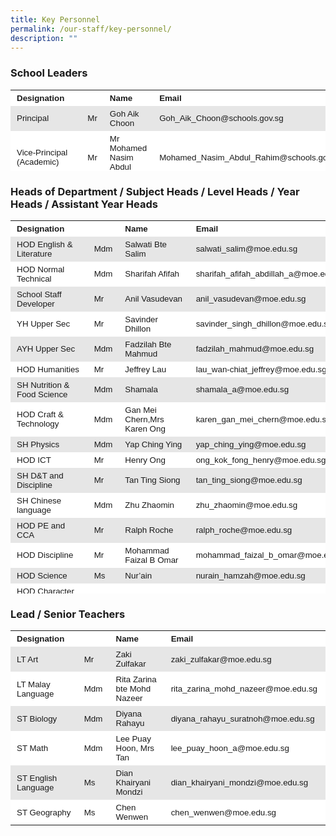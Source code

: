 ```yaml
---
title: Key Personnel
permalink: /our-staff/key-personnel/
description: ""
---
```

### School Leaders

<table style="box-sizing: inherit; border-collapse: collapse; border-spacing: 0px; max-width: 100%; width: 792.227px; height: 130px;"><tbody style="box-sizing: inherit;"><tr style="box-sizing: inherit; background: rgb(255, 255, 255);"><td style="box-sizing: inherit; padding: 5px 10px; width: 222.234px;"><strong style="box-sizing: inherit; font-weight: bold;"><span style="box-sizing: inherit; font-family: helvetica, arial, sans-serif; font-size: 10pt;">Designation</span></strong></td><td style="box-sizing: inherit; padding: 5px 10px; width: 35.5469px;"></td><td style="box-sizing: inherit; padding: 5px 10px; width: 221.812px;"><strong style="box-sizing: inherit; font-weight: bold;"><span style="box-sizing: inherit; font-family: helvetica, arial, sans-serif; font-size: 10pt;">Name</span></strong></td><td style="box-sizing: inherit; padding: 5px 10px; width: 312.633px;"><strong style="box-sizing: inherit; font-weight: bold;"><span style="box-sizing: inherit; font-family: helvetica, arial, sans-serif; font-size: 10pt;">Email</span></strong></td></tr><tr style="box-sizing: inherit; background: rgb(230, 230, 230);"><td style="box-sizing: inherit; padding: 5px 10px; width: 222.234px;"><span style="box-sizing: inherit; font-size: 10pt; font-family: helvetica, arial, sans-serif;">Principal</span></td><td style="box-sizing: inherit; padding: 5px 10px; width: 35.5469px;"><span style="box-sizing: inherit; font-size: 10pt; font-family: helvetica, arial, sans-serif;">Mr</span></td><td style="box-sizing: inherit; padding: 5px 10px; width: 221.812px;"><span style="box-sizing: inherit; font-size: 10pt; font-family: helvetica, arial, sans-serif;">Goh Aik Choon</span></td><td style="box-sizing: inherit; padding: 5px 10px; width: 312.633px;"><span style="box-sizing: inherit; font-size: 10pt; font-family: helvetica, arial, sans-serif;">Goh_Aik_Choon@schools.gov.sg</span></td></tr><tr style="box-sizing: inherit; background: rgb(255, 255, 255);"><td style="box-sizing: inherit; padding: 5px 10px; width: 222.234px;"><span style="box-sizing: inherit; font-size: 10pt; font-family: helvetica, arial, sans-serif;">Vice-Principal (Academic)</span></td><td style="box-sizing: inherit; padding: 5px 10px; width: 35.5469px;"><span style="box-sizing: inherit; font-size: 10pt; font-family: helvetica, arial, sans-serif;">Mr</span></td><td style="box-sizing: inherit; padding: 5px 10px; width: 221.812px;"><span style="box-sizing: inherit; font-size: 10pt; font-family: helvetica, arial, sans-serif;">Mr Mohamed Nasim Abdul Rahim</span></td><td style="box-sizing: inherit; padding: 5px 10px; width: 312.633px;"><span style="box-sizing: inherit; font-size: 10pt; font-family: helvetica, arial, sans-serif;">Mohamed_Nasim_Abdul_Rahim@schools.gov.sg</span></td></tr><tr style="box-sizing: inherit; background: rgb(230, 230, 230);"><td style="box-sizing: inherit; padding: 5px 10px; width: 222.234px;"><span style="box-sizing: inherit; font-size: 10pt; font-family: helvetica, arial, sans-serif;">Vice-Principal (Administration)</span></td><td style="box-sizing: inherit; padding: 5px 10px; width: 35.5469px;"><span style="box-sizing: inherit; font-size: 10pt; font-family: helvetica, arial, sans-serif;">Mr</span></td><td style="box-sizing: inherit; padding: 5px 10px; width: 221.812px;"><span style="box-sizing: inherit; font-size: 10pt; font-family: helvetica, arial, sans-serif;">Tan Tong Aik</span></td><td style="box-sizing: inherit; padding: 5px 10px; width: 312.633px;"><span style="box-sizing: inherit; font-size: 10pt; font-family: helvetica, arial, sans-serif;">Tan_Tong_Aik@schools.gov.sg</span></td></tr></tbody></table>

### Heads of Department / Subject Heads / Level Heads / Year Heads / Assistant Year Heads

<table style="box-sizing: inherit; border-collapse: collapse; border-spacing: 0px; max-width: 100%; width: 792.227px; height: 597px;"><tbody style="box-sizing: inherit;"><tr style="box-sizing: inherit; background: rgb(255, 255, 255); height: 24px;"><td style="box-sizing: inherit; padding: 5px 10px; width: 211px; height: 24px;"><strong style="box-sizing: inherit; font-weight: bold;"><span style="box-sizing: inherit; font-family: helvetica, arial, sans-serif; font-size: 10pt;">Designation</span></strong></td><td style="box-sizing: inherit; padding: 5px 10px; width: 42px; height: 24px;"></td><td style="box-sizing: inherit; padding: 5px 10px; width: 201px; height: 24px;"><strong style="box-sizing: inherit; font-weight: bold;"><span style="box-sizing: inherit; font-family: helvetica, arial, sans-serif; font-size: 10pt;">Name</span></strong></td><td style="box-sizing: inherit; padding: 5px 10px; width: 268px; height: 24px;"><strong style="box-sizing: inherit; font-weight: bold;"><span style="box-sizing: inherit; font-family: helvetica, arial, sans-serif; font-size: 10pt;">Email</span></strong></td></tr><tr style="box-sizing: inherit; background: rgb(230, 230, 230); height: 24px;"><td style="box-sizing: inherit; padding: 5px 10px; width: 211px; height: 24px;"><span style="box-sizing: inherit; font-size: 10pt; font-family: helvetica, arial, sans-serif;">HOD English &amp; Literature</span></td><td style="box-sizing: inherit; padding: 5px 10px; width: 42px; height: 24px;"><span style="box-sizing: inherit; font-size: 10pt; font-family: helvetica, arial, sans-serif;">Mdm</span></td><td style="box-sizing: inherit; padding: 5px 10px; width: 201px; height: 24px;"><span style="box-sizing: inherit; font-size: 10pt; font-family: helvetica, arial, sans-serif;">Salwati Bte Salim</span></td><td style="box-sizing: inherit; padding: 5px 10px; width: 268px; height: 24px;"><span style="box-sizing: inherit; font-size: 10pt; font-family: helvetica, arial, sans-serif;">salwati_salim@moe.edu.sg</span></td></tr><tr style="box-sizing: inherit; background: rgb(255, 255, 255); height: 24px;"><td style="box-sizing: inherit; padding: 5px 10px; width: 211px; height: 24px;"><span style="box-sizing: inherit; font-size: 10pt; font-family: helvetica, arial, sans-serif;">HOD Normal Technical</span></td><td style="box-sizing: inherit; padding: 5px 10px; width: 42px; height: 24px;"><span style="box-sizing: inherit; font-size: 10pt; font-family: helvetica, arial, sans-serif;">Mdm</span></td><td style="box-sizing: inherit; padding: 5px 10px; width: 201px; height: 24px;"><span style="box-sizing: inherit; font-size: 13.3333px; font-family: helvetica, arial, sans-serif;">Sharifah Afifah</span></td><td style="box-sizing: inherit; padding: 5px 10px; width: 268px; height: 24px;"><span style="box-sizing: inherit; font-size: 10pt; font-family: helvetica, arial, sans-serif;">sharifah_afifah_abdillah_a@moe.edu.sg</span></td></tr><tr style="box-sizing: inherit; background: rgb(230, 230, 230); height: 24px;"><td style="box-sizing: inherit; padding: 5px 10px; width: 211px; height: 24px;"><span style="box-sizing: inherit; font-size: 10pt; font-family: helvetica, arial, sans-serif;">School Staff Developer</span></td><td style="box-sizing: inherit; padding: 5px 10px; width: 42px; height: 24px;"><span style="box-sizing: inherit; font-size: 10pt; font-family: helvetica, arial, sans-serif;">Mr</span></td><td style="box-sizing: inherit; padding: 5px 10px; width: 201px; height: 24px;"><span style="box-sizing: inherit; font-size: 10pt; font-family: helvetica, arial, sans-serif;">Anil Vasudevan</span></td><td style="box-sizing: inherit; padding: 5px 10px; width: 268px; height: 24px;"><span style="box-sizing: inherit; font-size: 10pt; font-family: helvetica, arial, sans-serif;">anil_vasudevan@moe.edu.sg</span></td></tr><tr style="box-sizing: inherit; background: rgb(255, 255, 255); height: 24px;"><td style="box-sizing: inherit; padding: 5px 10px; width: 211px; height: 24px;"><span style="box-sizing: inherit; font-size: 10pt; font-family: helvetica, arial, sans-serif;">YH Upper Sec</span></td><td style="box-sizing: inherit; padding: 5px 10px; width: 42px; height: 24px;"><span style="box-sizing: inherit; font-size: 10pt; font-family: helvetica, arial, sans-serif;">Mr</span></td><td style="box-sizing: inherit; padding: 5px 10px; width: 201px; height: 24px;"><span style="box-sizing: inherit; font-size: 10pt; font-family: helvetica, arial, sans-serif;">Savinder Dhillon</span></td><td style="box-sizing: inherit; padding: 5px 10px; width: 268px; height: 24px;"><span style="box-sizing: inherit; font-size: 10pt; font-family: helvetica, arial, sans-serif;">savinder_singh_dhillon@moe.edu.sg</span></td></tr><tr style="box-sizing: inherit; background: rgb(230, 230, 230); height: 24px;"><td style="box-sizing: inherit; padding: 5px 10px; width: 211px; height: 24px;"><span style="box-sizing: inherit; font-size: 10pt; font-family: helvetica, arial, sans-serif;">AYH Upper Sec</span></td><td style="box-sizing: inherit; padding: 5px 10px; width: 42px; height: 24px;"><span style="box-sizing: inherit; font-size: 10pt; font-family: helvetica, arial, sans-serif;">Mdm</span></td><td style="box-sizing: inherit; padding: 5px 10px; width: 201px; height: 24px;"><span style="box-sizing: inherit; font-size: 10pt; font-family: helvetica, arial, sans-serif;">Fadzilah Bte Mahmud</span></td><td style="box-sizing: inherit; padding: 5px 10px; width: 268px; height: 24px;"><span style="box-sizing: inherit; font-size: 10pt; font-family: helvetica, arial, sans-serif;">fadzilah_mahmud@moe.edu.sg</span></td></tr><tr style="box-sizing: inherit; background: rgb(255, 255, 255); height: 24px;"><td style="box-sizing: inherit; padding: 5px 10px; width: 211px; height: 24px;"><span style="box-sizing: inherit; font-size: 10pt; font-family: helvetica, arial, sans-serif;">HOD Humanities</span></td><td style="box-sizing: inherit; padding: 5px 10px; width: 42px; height: 24px;"><span style="box-sizing: inherit; font-size: 10pt; font-family: helvetica, arial, sans-serif;">Mr</span></td><td style="box-sizing: inherit; padding: 5px 10px; width: 201px; height: 24px;"><span style="box-sizing: inherit; font-size: 10pt; font-family: helvetica, arial, sans-serif;">Jeffrey Lau</span></td><td style="box-sizing: inherit; padding: 5px 10px; width: 268px; height: 24px;"><span style="box-sizing: inherit; font-size: 10pt; font-family: helvetica, arial, sans-serif;">lau_wan-chiat_jeffrey@moe.edu.sg</span></td></tr><tr style="box-sizing: inherit; background: rgb(230, 230, 230); height: 24px;"><td style="box-sizing: inherit; padding: 5px 10px; width: 211px; height: 24px;"><span style="box-sizing: inherit; font-size: 10pt; font-family: helvetica, arial, sans-serif;">SH Nutrition &amp; Food Science</span></td><td style="box-sizing: inherit; padding: 5px 10px; width: 42px; height: 24px;"><span style="box-sizing: inherit; font-size: 10pt; font-family: helvetica, arial, sans-serif;">Mdm</span></td><td style="box-sizing: inherit; padding: 5px 10px; width: 201px; height: 24px;"><span style="box-sizing: inherit; font-size: 10pt; font-family: helvetica, arial, sans-serif;">Shamala</span></td><td style="box-sizing: inherit; padding: 5px 10px; width: 268px; height: 24px;"><span style="box-sizing: inherit; font-size: 10pt; font-family: helvetica, arial, sans-serif;">shamala_a@moe.edu.sg</span></td></tr><tr style="box-sizing: inherit; background: rgb(255, 255, 255); height: 24px;"><td style="box-sizing: inherit; padding: 5px 10px; width: 211px; height: 24px;"><span style="box-sizing: inherit; font-size: 10pt; font-family: helvetica, arial, sans-serif;">HOD Craft &amp; Technology</span></td><td style="box-sizing: inherit; padding: 5px 10px; width: 42px; height: 24px;"><span style="box-sizing: inherit; font-size: 10pt; font-family: helvetica, arial, sans-serif;">Mdm</span></td><td style="box-sizing: inherit; padding: 5px 10px; width: 201px; height: 24px;"><span style="box-sizing: inherit; font-size: 10pt; font-family: helvetica, arial, sans-serif;">Gan Mei Chern,Mrs Karen Ong</span></td><td style="box-sizing: inherit; padding: 5px 10px; width: 268px; height: 24px;"><span style="box-sizing: inherit; font-size: 10pt; font-family: helvetica, arial, sans-serif;">karen_gan_mei_chern@moe.edu.sg</span></td></tr><tr style="box-sizing: inherit; background: rgb(230, 230, 230); height: 24px;"><td style="box-sizing: inherit; padding: 5px 10px; width: 211px; height: 24px;"><span style="box-sizing: inherit; font-size: 10pt; font-family: helvetica, arial, sans-serif;">SH Physics</span></td><td style="box-sizing: inherit; padding: 5px 10px; width: 42px; height: 24px;"><span style="box-sizing: inherit; font-size: 10pt; font-family: helvetica, arial, sans-serif;">Mdm</span></td><td style="box-sizing: inherit; padding: 5px 10px; width: 201px; height: 24px;"><span style="box-sizing: inherit; font-size: 10pt; font-family: helvetica, arial, sans-serif;">Yap Ching Ying</span></td><td style="box-sizing: inherit; padding: 5px 10px; width: 268px; height: 24px;"><span style="box-sizing: inherit; font-size: 10pt; font-family: helvetica, arial, sans-serif;">yap_ching_ying@moe.edu.sg</span></td></tr><tr style="box-sizing: inherit; background: rgb(255, 255, 255); height: 24px;"><td style="box-sizing: inherit; padding: 5px 10px; width: 211px; height: 24px;"><span style="box-sizing: inherit; font-size: 10pt; font-family: helvetica, arial, sans-serif;">HOD&nbsp;ICT</span></td><td style="box-sizing: inherit; padding: 5px 10px; width: 42px; height: 24px;"><span style="box-sizing: inherit; font-size: 10pt; font-family: helvetica, arial, sans-serif;">Mr</span></td><td style="box-sizing: inherit; padding: 5px 10px; width: 201px; height: 24px;"><span style="box-sizing: inherit; font-size: 13.3333px; font-family: helvetica, arial, sans-serif;">Henry Ong</span></td><td style="box-sizing: inherit; padding: 5px 10px; width: 268px; height: 24px;"><span style="box-sizing: inherit; font-size: 10pt; font-family: helvetica, arial, sans-serif;">ong_kok_fong_henry@moe.edu.sg</span></td></tr><tr style="box-sizing: inherit; background: rgb(230, 230, 230); height: 24px;"><td style="box-sizing: inherit; padding: 5px 10px; width: 211px; height: 24px;"><span style="box-sizing: inherit; font-size: 10pt; font-family: helvetica, arial, sans-serif;">SH D&amp;T and Discipline</span></td><td style="box-sizing: inherit; padding: 5px 10px; width: 42px; height: 24px;"><span style="box-sizing: inherit; font-size: 10pt; font-family: helvetica, arial, sans-serif;">Mr&nbsp;</span></td><td style="box-sizing: inherit; padding: 5px 10px; width: 201px; height: 24px;"><span style="box-sizing: inherit; font-size: 13.3333px; font-family: helvetica, arial, sans-serif;">Tan Ting Siong</span></td><td style="box-sizing: inherit; padding: 5px 10px; width: 268px; height: 24px;"><span style="box-sizing: inherit; font-size: 10pt; font-family: helvetica, arial, sans-serif;">tan_ting_siong@moe.edu.sg</span></td></tr><tr style="box-sizing: inherit; background: rgb(255, 255, 255); height: 24px;"><td style="box-sizing: inherit; padding: 5px 10px; width: 211px; height: 24px;"><span style="box-sizing: inherit; font-size: 10pt; font-family: helvetica, arial, sans-serif;">SH Chinese language</span></td><td style="box-sizing: inherit; padding: 5px 10px; width: 42px; height: 24px;"><span style="box-sizing: inherit; font-size: 10pt; font-family: helvetica, arial, sans-serif;">Mdm</span></td><td style="box-sizing: inherit; padding: 5px 10px; width: 201px; height: 24px;"><span style="box-sizing: inherit; font-size: 10pt; font-family: helvetica, arial, sans-serif;">Zhu Zhaomin</span></td><td style="box-sizing: inherit; padding: 5px 10px; width: 268px; height: 24px;"><span style="box-sizing: inherit; font-size: 10pt; font-family: helvetica, arial, sans-serif;">zhu_zhaomin@moe.edu.sg</span></td></tr><tr style="box-sizing: inherit; background: rgb(230, 230, 230); height: 24px;"><td style="box-sizing: inherit; padding: 5px 10px; width: 211px; height: 24px;"><span style="box-sizing: inherit; font-size: 10pt; font-family: helvetica, arial, sans-serif;">HOD PE and CCA</span></td><td style="box-sizing: inherit; padding: 5px 10px; width: 42px; height: 24px;"><span style="box-sizing: inherit; font-size: 10pt; font-family: helvetica, arial, sans-serif;">Mr</span></td><td style="box-sizing: inherit; padding: 5px 10px; width: 201px; height: 24px;"><span style="box-sizing: inherit; font-size: 13.3333px; font-family: helvetica, arial, sans-serif;">Ralph Roche</span></td><td style="box-sizing: inherit; padding: 5px 10px; width: 268px; height: 24px;"><span style="box-sizing: inherit; font-size: 10pt; font-family: helvetica, arial, sans-serif;">ralph_roche@moe.edu.sg</span></td></tr><tr style="box-sizing: inherit; background: rgb(255, 255, 255); height: 24px;"><td style="box-sizing: inherit; padding: 5px 10px; width: 211px; height: 24px;"><span style="box-sizing: inherit; font-size: 10pt; font-family: helvetica, arial, sans-serif;">HOD Discipline</span></td><td style="box-sizing: inherit; padding: 5px 10px; width: 42px; height: 24px;"><span style="box-sizing: inherit; font-size: 10pt; font-family: helvetica, arial, sans-serif;">Mr</span></td><td style="box-sizing: inherit; padding: 5px 10px; width: 201px; height: 24px;"><span style="box-sizing: inherit; font-size: 10pt; font-family: helvetica, arial, sans-serif;">Mohammad Faizal B Omar</span></td><td style="box-sizing: inherit; padding: 5px 10px; width: 268px; height: 24px;"><span style="box-sizing: inherit; font-size: 10pt; font-family: helvetica, arial, sans-serif;">mohammad_faizal_b_omar@moe.edu.sg</span></td></tr><tr style="box-sizing: inherit; background: rgb(230, 230, 230); height: 24px;"><td style="box-sizing: inherit; padding: 5px 10px; width: 211px; height: 24px;"><span style="box-sizing: inherit; font-size: 10pt; font-family: helvetica, arial, sans-serif;">HOD Science</span></td><td style="box-sizing: inherit; padding: 5px 10px; width: 42px; height: 24px;"><span style="box-sizing: inherit; font-size: 10pt; font-family: helvetica, arial, sans-serif;">Ms</span></td><td style="box-sizing: inherit; padding: 5px 10px; width: 201px; height: 24px;"><span style="box-sizing: inherit; font-size: 10pt; font-family: helvetica, arial, sans-serif;">Nur’ain</span></td><td style="box-sizing: inherit; padding: 5px 10px; width: 268px; height: 24px;"><span style="box-sizing: inherit; font-size: 10pt; font-family: helvetica, arial, sans-serif;">nurain_hamzah@moe.edu.sg</span></td></tr><tr style="box-sizing: inherit; background: rgb(255, 255, 255); height: 45px;"><td style="box-sizing: inherit; padding: 5px 10px; width: 211px; height: 45px;"><span style="box-sizing: inherit; font-size: 10pt; font-family: helvetica, arial, sans-serif;">HOD Character and Citizenship Education</span></td><td style="box-sizing: inherit; padding: 5px 10px; width: 42px; height: 45px;"><span style="box-sizing: inherit; font-size: 10pt; font-family: helvetica, arial, sans-serif;">Mdm</span></td><td style="box-sizing: inherit; padding: 5px 10px; width: 201px; height: 45px;"><span style="box-sizing: inherit; font-size: 10pt; font-family: helvetica, arial, sans-serif;">Hemalatha</span></td><td style="box-sizing: inherit; padding: 5px 10px; width: 268px; height: 45px;"><span style="box-sizing: inherit; font-size: 10pt; font-family: helvetica, arial, sans-serif;">hemalatha_pragaran@moe.edu.sg</span></td></tr><tr style="box-sizing: inherit; background: rgb(230, 230, 230); height: 24px;"><td style="box-sizing: inherit; padding: 5px 10px; width: 211px; height: 24px;"><span style="box-sizing: inherit; font-size: 10pt; font-family: helvetica, arial, sans-serif;">YH Lower Secondary</span></td><td style="box-sizing: inherit; padding: 5px 10px; width: 42px; height: 24px;"><span style="box-sizing: inherit; font-size: 10pt; font-family: helvetica, arial, sans-serif;">Mr&nbsp;</span></td><td style="box-sizing: inherit; padding: 5px 10px; width: 201px; height: 24px;"><span style="box-sizing: inherit; font-size: 10pt; font-family: helvetica, arial, sans-serif;">Muhammad Suhadi</span></td><td style="box-sizing: inherit; padding: 5px 10px; width: 268px; height: 24px;"><span style="box-sizing: inherit; font-size: 10pt; font-family: helvetica, arial, sans-serif;">muhammad_suhadi_hassan@moe.edu.sg</span></td></tr><tr style="box-sizing: inherit; background: rgb(255, 255, 255); height: 24px;"><td style="box-sizing: inherit; padding: 5px 10px; width: 211px; height: 24px;"><span style="box-sizing: inherit; font-size: 10pt; font-family: helvetica, arial, sans-serif;">AYH Lower&nbsp;Secondary</span></td><td style="box-sizing: inherit; padding: 5px 10px; width: 42px; height: 24px;"><span style="box-sizing: inherit; font-size: 10pt; font-family: helvetica, arial, sans-serif;">Mdm</span></td><td style="box-sizing: inherit; padding: 5px 10px; width: 201px; height: 24px;"><span style="box-sizing: inherit; font-size: 10pt; font-family: helvetica, arial, sans-serif;">Lee Gia Hui</span></td><td style="box-sizing: inherit; padding: 5px 10px; width: 268px; height: 24px;"><span style="box-sizing: inherit; font-size: 10pt; font-family: helvetica, arial, sans-serif;">lee_gia_hui@moe.edu.sg</span></td></tr><tr style="box-sizing: inherit; background: rgb(230, 230, 230); height: 24px;"><td style="box-sizing: inherit; padding: 5px 10px; width: 211px; height: 24px;"><span style="box-sizing: inherit; font-size: 10pt; font-family: helvetica, arial, sans-serif;">HOD Mother Tongue Languages</span></td><td style="box-sizing: inherit; padding: 5px 10px; width: 42px; height: 24px;"><span style="box-sizing: inherit; font-size: 10pt; font-family: helvetica, arial, sans-serif;">Mdm</span></td><td style="box-sizing: inherit; padding: 5px 10px; width: 201px; height: 24px;"><span style="box-sizing: inherit; font-size: 10pt; font-family: helvetica, arial, sans-serif;">Rashidah Bte Abdullah</span></td><td style="box-sizing: inherit; padding: 5px 10px; width: 268px; height: 24px;"><span style="box-sizing: inherit; font-size: 10pt; font-family: helvetica, arial, sans-serif;">rashidah_abdullah@moe.edu.sg</span></td></tr><tr style="box-sizing: inherit; background: rgb(255, 255, 255); height: 24px;"><td style="box-sizing: inherit; padding: 5px 10px; width: 211px; height: 24px;"><span style="box-sizing: inherit; font-size: 10pt; font-family: helvetica, arial, sans-serif;">SH Tamil Language</span></td><td style="box-sizing: inherit; padding: 5px 10px; width: 42px; height: 24px;"><span style="box-sizing: inherit; font-size: 10pt; font-family: helvetica, arial, sans-serif;">Mr</span></td><td style="box-sizing: inherit; padding: 5px 10px; width: 201px; height: 24px;"><span style="box-sizing: inherit; font-size: 10pt; font-family: helvetica, arial, sans-serif;">Govindarajalu Krishnamoorthy</span></td><td style="box-sizing: inherit; padding: 5px 10px; width: 268px; height: 24px;"><span style="box-sizing: inherit; font-size: 10pt; font-family: helvetica, arial, sans-serif;">govindarajalu_krishnamoorthy@m<wbr style="box-sizing: inherit;">oe.edu.sg</span></td></tr><tr style="box-sizing: inherit; background: rgb(230, 230, 230); height: 24px;"><td style="box-sizing: inherit; padding: 5px 10px; width: 211px; height: 24px;"><span style="box-sizing: inherit; font-size: 10pt; font-family: helvetica, arial, sans-serif;">HOD Mathematics</span></td><td style="box-sizing: inherit; padding: 5px 10px; width: 42px; height: 24px;"><span style="box-sizing: inherit; font-size: 10pt; font-family: helvetica, arial, sans-serif;">Ms</span></td><td style="box-sizing: inherit; padding: 5px 10px; width: 201px; height: 24px;"><span style="box-sizing: inherit; font-size: 10pt; font-family: helvetica, arial, sans-serif;">Yeo Puay Joo</span></td><td style="box-sizing: inherit; padding: 5px 10px; width: 268px; height: 24px;"><span style="box-sizing: inherit; font-size: 10pt; font-family: helvetica, arial, sans-serif;">yeo_puay_joo@moe.edu.sg</span></td></tr><tr style="box-sizing: inherit; background: rgb(255, 255, 255); height: 24px;"><td style="box-sizing: inherit; padding: 5px 10px; width: 211px; height: 24px;"><span style="box-sizing: inherit; font-size: 10pt; font-family: helvetica, arial, sans-serif;">LH Mathematics</span></td><td style="box-sizing: inherit; padding: 5px 10px; width: 42px; height: 24px;"><span style="box-sizing: inherit; font-size: 10pt; font-family: helvetica, arial, sans-serif;">Mr</span></td><td style="box-sizing: inherit; padding: 5px 10px; width: 201px; height: 24px;"><span style="box-sizing: inherit; font-size: 10pt; font-family: helvetica, arial, sans-serif;">Patrick Lim</span></td><td style="box-sizing: inherit; padding: 5px 10px; width: 268px; height: 24px;"><span style="box-sizing: inherit; font-size: 10pt; font-family: helvetica, arial, sans-serif;">lim_cheng_huat@moe.edu.sg</span></td></tr></tbody></table>

### Lead / Senior Teachers

<table style="box-sizing: inherit; border-collapse: collapse; border-spacing: 0px; max-width: 100%; width: 729px;"><tbody style="box-sizing: inherit;"><tr style="box-sizing: inherit; background: rgb(255, 255, 255);"><td style="box-sizing: inherit; padding: 5px 10px; width: 203.5px;"><strong style="box-sizing: inherit; font-weight: bold;"><span style="box-sizing: inherit; font-family: helvetica, arial, sans-serif; font-size: 10pt;">Designation</span></strong></td><td style="box-sizing: inherit; padding: 5px 10px; width: 43.5px;"></td><td style="box-sizing: inherit; padding: 5px 10px; width: 196px;"><strong style="box-sizing: inherit; font-weight: bold;"><span style="box-sizing: inherit; font-family: helvetica, arial, sans-serif; font-size: 10pt;">Name</span></strong></td><td style="box-sizing: inherit; padding: 5px 10px; width: 268px;"><strong style="box-sizing: inherit; font-weight: bold;"><span style="box-sizing: inherit; font-family: helvetica, arial, sans-serif; font-size: 10pt;">Email</span></strong></td></tr><tr style="box-sizing: inherit; background: rgb(230, 230, 230);"><td style="box-sizing: inherit; padding: 5px 10px; width: 203.5px;"><span style="box-sizing: inherit; font-size: 10pt; font-family: helvetica, arial, sans-serif;">LT Art</span></td><td style="box-sizing: inherit; padding: 5px 10px; width: 43.5px;"><span style="box-sizing: inherit; font-size: 10pt; font-family: helvetica, arial, sans-serif;">Mr&nbsp;</span></td><td style="box-sizing: inherit; padding: 5px 10px; width: 196px;"><span style="box-sizing: inherit; font-size: 10pt; font-family: helvetica, arial, sans-serif;">Zaki Zulfakar</span></td><td style="box-sizing: inherit; padding: 5px 10px; width: 268px;"><span style="box-sizing: inherit; font-size: 10pt; font-family: helvetica, arial, sans-serif;">zaki_zulfakar@moe.edu.sg</span></td></tr><tr style="box-sizing: inherit; background: rgb(255, 255, 255);"><td style="box-sizing: inherit; padding: 5px 10px; width: 203.5px;"><span style="box-sizing: inherit; font-size: 10pt; font-family: helvetica, arial, sans-serif;">LT Malay Language</span></td><td style="box-sizing: inherit; padding: 5px 10px; width: 43.5px;"><span style="box-sizing: inherit; font-size: 10pt; font-family: helvetica, arial, sans-serif;">Mdm</span></td><td style="box-sizing: inherit; padding: 5px 10px; width: 196px;"><span style="box-sizing: inherit; font-size: 10pt; font-family: helvetica, arial, sans-serif;">Rita Zarina bte Mohd Nazeer</span></td><td style="box-sizing: inherit; padding: 5px 10px; width: 268px;"><span style="box-sizing: inherit; font-size: 10pt; font-family: helvetica, arial, sans-serif;">rita_zarina_mohd_nazeer@moe.edu.sg</span></td></tr><tr style="box-sizing: inherit; background: rgb(230, 230, 230);"><td style="box-sizing: inherit; padding: 5px 10px; width: 203.5px;"><span style="box-sizing: inherit; font-size: 10pt; font-family: helvetica, arial, sans-serif;">ST Biology</span></td><td style="box-sizing: inherit; padding: 5px 10px; width: 43.5px;"><span style="box-sizing: inherit; font-size: 10pt; font-family: helvetica, arial, sans-serif;">Mdm</span></td><td style="box-sizing: inherit; padding: 5px 10px; width: 196px;"><span style="box-sizing: inherit; font-size: 10pt; font-family: helvetica, arial, sans-serif;">Diyana Rahayu</span></td><td style="box-sizing: inherit; padding: 5px 10px; width: 268px;"><span style="box-sizing: inherit; font-size: 10pt; font-family: helvetica, arial, sans-serif;">diyana_rahayu_suratnoh@moe.edu.sg</span></td></tr><tr style="box-sizing: inherit; background: rgb(255, 255, 255);"><td style="box-sizing: inherit; padding: 5px 10px; width: 203.5px;"><span style="box-sizing: inherit; font-size: 10pt; font-family: helvetica, arial, sans-serif;">ST Math</span></td><td style="box-sizing: inherit; padding: 5px 10px; width: 43.5px;"><span style="box-sizing: inherit; font-size: 10pt; font-family: helvetica, arial, sans-serif;">Mdm</span></td><td style="box-sizing: inherit; padding: 5px 10px; width: 196px;"><span style="box-sizing: inherit; font-size: 10pt; font-family: helvetica, arial, sans-serif;">Lee Puay Hoon, Mrs Tan</span></td><td style="box-sizing: inherit; padding: 5px 10px; width: 268px;"><span style="box-sizing: inherit; font-size: 10pt; font-family: helvetica, arial, sans-serif;">lee_puay_hoon_a@moe.edu.sg</span></td></tr><tr style="box-sizing: inherit; background: rgb(230, 230, 230);"><td style="box-sizing: inherit; padding: 5px 10px; width: 203.5px;"><span style="box-sizing: inherit; font-size: 10pt; font-family: helvetica, arial, sans-serif;">ST English Language</span></td><td style="box-sizing: inherit; padding: 5px 10px; width: 43.5px;"><span style="box-sizing: inherit; font-size: 10pt; font-family: helvetica, arial, sans-serif;">Ms</span></td><td style="box-sizing: inherit; padding: 5px 10px; width: 196px;"><span style="box-sizing: inherit; font-size: 10pt; font-family: helvetica, arial, sans-serif;">Dian Khairyani Mondzi</span></td><td style="box-sizing: inherit; padding: 5px 10px; width: 268px;"><span style="box-sizing: inherit; font-size: 10pt; font-family: helvetica, arial, sans-serif;">dian_khairyani_mondzi@moe.edu.sg</span></td></tr><tr style="box-sizing: inherit; background: rgb(255, 255, 255);"><td style="box-sizing: inherit; padding: 5px 10px; width: 203.5px;"><span style="box-sizing: inherit; font-size: 10pt; font-family: helvetica, arial, sans-serif;">ST Geography</span></td><td style="box-sizing: inherit; padding: 5px 10px; width: 43.5px;"><span style="box-sizing: inherit; font-size: 10pt; font-family: helvetica, arial, sans-serif;">Ms</span></td><td style="box-sizing: inherit; padding: 5px 10px; width: 196px;"><span style="box-sizing: inherit; font-size: 10pt; font-family: helvetica, arial, sans-serif;">Chen Wenwen</span></td><td style="box-sizing: inherit; padding: 5px 10px; width: 268px;"><span style="box-sizing: inherit; font-size: 10pt; font-family: helvetica, arial, sans-serif;">chen_wenwen@moe.edu.sg</span></td></tr></tbody></table>